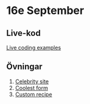 # 16e September

## Live-kod
[Live coding examples](live-coding/)

## Övningar
1. [Celebrity site](exercises/exercise_celebrate.md.md)
2. [Coolest form](exercises/exercise_form.md)
3. [Custom recipe](exercises/exercise_recipe.md)